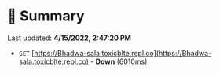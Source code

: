 # 📖 Summary
Last updated: **4/15/2022, 2:47:20 PM**

- `GET` [https://Bhadwa-sala.toxicblte.repl.co](https://Bhadwa-sala.toxicblte.repl.co) - **Down** (6010ms)
